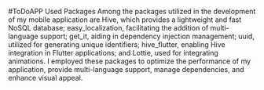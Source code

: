 #ToDoAPP
Used Packages
Among the packages utilized in the development of my mobile application are Hive, which provides a lightweight and fast NoSQL database; easy_localization, facilitating the addition of multi-language support; get_it, aiding in dependency injection management; uuid, utilized for generating unique identifiers; hive_flutter, enabling Hive integration in Flutter applications; and Lottie, used for integrating animations. I employed these packages to optimize the performance of my application, provide multi-language support, manage dependencies, and enhance visual appeal.
